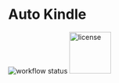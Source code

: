 # Auto Kindle

![workflow status](https://github.com/MashyBasker/auto-kindle/actions/workflows/go.yml/badge.svg)
<img src="https://forthebadge.com/images/badges/license-mit.svg" alt="license" width="85">